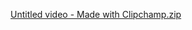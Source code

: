 [Untitled video - Made with Clipchamp.zip](https://github.com/user-attachments/files/19269751/Untitled.video.-.Made.with.Clipchamp.zip)
